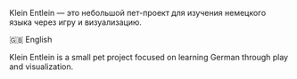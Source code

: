 Klein Entlein — это небольшой пет-проект для изучения немецкого языка через игру и визуализацию.

🇬🇧 English

Klein Entlein is a small pet project focused on learning German through play and visualization. 
